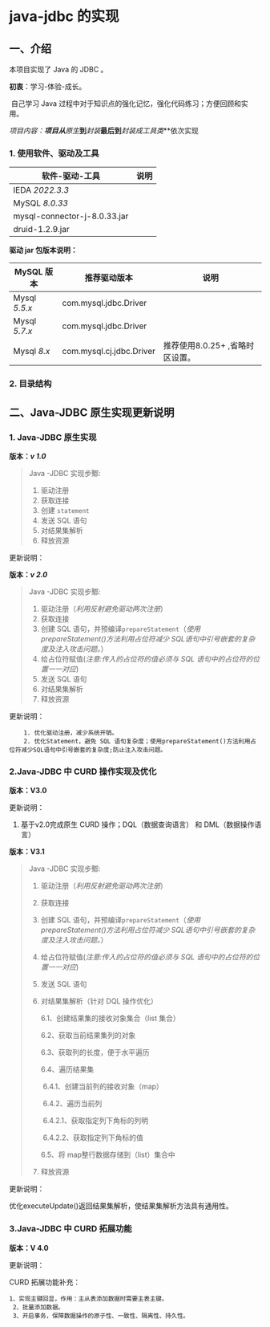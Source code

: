 # java-jdbc 的实现

## 一、介绍

本项目实现了 Java 的 JDBC 。

**初衷**：学习-体验-成长。

​		自己学习 Java 过程中对于知识点的强化记忆，强化代码练习；方便回顾和实用。

**项目内容：**项目从***原生***到***封装***最后到***封装成工具类***依次实现



### 1. 使用软件、驱动及工具

| 软件-驱动-工具               | 说明 |
| ---------------------------- | ---- |
| IEDA *2022.3.3*              |      |
| MySQL *8.0.33*               |      |
| mysql-connector-j-8.0.33.jar |      |
| druid-1.2.9.jar              |      |

**驱动 jar 包版本说明：**

| MySQL 版本    | 推荐驱动版本             | 说明                            |
| ------------- | ------------------------ | ------------------------------- |
| Mysql *5.5.x* | com.mysql.jdbc.Driver    |                                 |
| Mysql *5.7.x* | com.mysql.jdbc.Driver    |                                 |
| Mysql *8.x*   | com.mysql.cj.jdbc.Driver | 推荐使用8.0.25+ ,省略时区设置。 |

### 2. 目录结构

## 二、Java-JDBC 原生实现更新说明

### 1. Java-JDBC 原生实现

**版本：*v 1.0***



> Java -JDBC 实现步鄹:
>
> 1. 驱动注册
> 2. 获取连接
> 3. 创建 `statement`
> 4. 发送 SQL 语句
> 5. 对结果集解析
> 6. 释放资源

更新说明：



**版本：*v 2.0***



> Java -JDBC 实现步鄹:
>
> 1. 驱动注册（*利用反射避免驱动两次注册*）
> 2. 获取连接
> 3. 创建 SQL 语句，并预编译`prepareStatement`（*使用prepareStatement()方法利用占位符减少 SQL语句中引号嵌套的复杂度及注入攻击问题。*）
> 4. 给占位符赋值(*注意:传入的占位符的值必须与 SQL 语句中的占位符的位置一一对应*)
> 5. 发送 SQL 语句
> 6. 对结果集解析
> 7. 释放资源

更新说明：

  		1. 优化驱动注册，减少系统开销。
  		2. 优化Statement，避免 SQL 语句复杂度；使用prepareStatement()方法利用占位符减少SQL语句中引号嵌套的复杂度;防止注入攻击问题。

### 2.Java-JDBC 中 CURD 操作实现及优化



**版本：V3.0**



更新说明：

1. 基于v2.0完成原生 CURD 操作；DQL（数据查询语言） 和 DML（数据操作语言）



**版本：V3.1**



> Java -JDBC 实现步鄹:
>
> 1. 驱动注册（*利用反射避免驱动两次注册*）
>
> 2. 获取连接
>
> 3. 创建 SQL 语句，并预编译`prepareStatement`（*使用prepareStatement()方法利用占位符减少 SQL语句中引号嵌套的复杂度及注入攻击问题。*）
>
> 4. 给占位符赋值(*注意:传入的占位符的值必须与 SQL 语句中的占位符的位置一一对应*)
>
> 5. 发送 SQL 语句
>
> 6. 对结果集解析（针对 DQL 操作优化）
>
>    6.1、创建结果集的接收对象集合（list 集合）
>
>    6.2、获取当前结果集列的对象
>
>    6.3、获取列的长度，便于水平遍历
>
>    6.4、遍历结果集
>
>    ​	6.4.1、创建当前列的接收对象（map）
>
>    ​	6.4.2、遍历当前列
>
>    ​		6.4.2.1、获取指定列下角标的列明
>
>    ​		6.4.2.2、获取指定列下角标的值
>
>    6.5、将 map整行数据存储到（list）集合中
>
> 7. 释放资源



更新说明：

优化executeUpdate()返回结果集解析，使结果集解析方法具有通用性。



### 3.Java-JDBC 中 CURD 拓展功能

**版本：V 4.0**



更新说明：

CURD 拓展功能补充：

 	1、实现主键回显，作用：主从表添加数据时需要主表主键。
     2、批量添加数据。
     3、开启事务，保障数据操作的原子性、一致性、隔离性、持久性。
